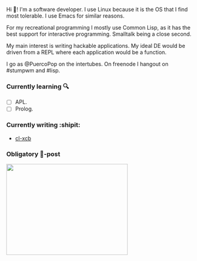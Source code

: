 Hi :wave:! I'm a software developer. I use Linux because it is the OS that I find most tolerable. I use Emacs for similar reasons.

For my recreational programming I mostly use Common Lisp, as it has the best support for interactive programming.
Smalltalk being a close second.

My main interest is writing hackable applications.
My ideal DE would be driven from a REPL where each application would be a function.

I go as @PuercoPop on the intertubes. On freenode I hangout on #stumpwm and #lisp.

### Currently learning :mag:

- [ ] APL.
- [ ] Prolog.

### Currently writing :shipit:

- [cl-xcb]

### Obligatory :poop:-post

<img src="https://i.imgur.com/BSKtXDC.jpg" width="320" height="240" align="center">

[cl-xcb]: https://code.puercopop.com/cl-xcb.git/
